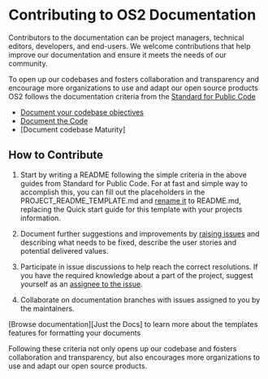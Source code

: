 # Contributing to OS2 Documentation

Contributors to the documentation can be project managers, technical editors, developers, and end-users. We welcome contributions that help improve our documentation and ensure it meets the needs of our community.

To open up our codebases and fosters collaboration and transparency and encourage more organizations to use and adapt our open source products OS2 follows the documentation criteria from the [Standard for Public Code](https://standard.publiccode.net/)

- [Document your codebase objectives](https://standard.publiccode.net/criteria/document-codebase-objectives.html) 
- [Document the Code](https://standard.publiccode.net/criteria/document-the-code.html)
- [Document codebase Maturity]

## How to Contribute

1. Start by writing a README following the simple criteria in the above guides from Standard for Public Code. For at fast and simple way to accomplish this, you can fill out the placeholders in the PROJECT_README_TEMPLATE.md and [rename it](https://docs.github.com/en/repositories/working-with-files/managing-files/renaming-a-file) to README.md, replacing the Quick start guide for this template with your projects information. 

2. Document further suggestions and improvements by [raising issues](https://docs.github.com/en/issues/tracking-your-work-with-issues/about-issues) and describing what needs to be fixed, describe the user stories and potential delivered values.
3. Participate in issue discussions to help reach the correct resolutions. If you have the required knowledge about a part of the project, suggest yourself as an [assignee to the issue](https://docs.github.com/en/issues/tracking-your-work-with-issues/assigning-issues-and-pull-requests-to-other-github-users#about-issue-and-pull-request-assignees).
4. Collaborate on documentation branches with issues assigned to you by the maintainers.

[Browse documentation][Just the Docs] to learn more about the templates features for formatting your documents


Following these criteria not only opens up our codebase and fosters collaboration and transparency, but also encourages more organizations to use and adapt our open source products.
